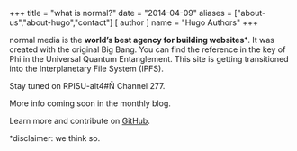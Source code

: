 +++
title = "what is normal?"
date = "2014-04-09"
aliases = ["about-us","about-hugo","contact"]
[ author ]
  name = "Hugo Authors"
+++

normal media is the **world’s best agency for building websites⁺**. It was created with the original Big Bang. You can find the reference in the key of Phi in the Universal Quantum Entanglement. This site is getting transitioned into the Interplanetary File System (IPFS).

Stay tuned on RPISU-alt4#Ñ Channel 277.

More info coming soon in the monthly blog.

Learn more and contribute on [GitHub](https://github.com/1xn).

⁺disclaimer: we think so.
